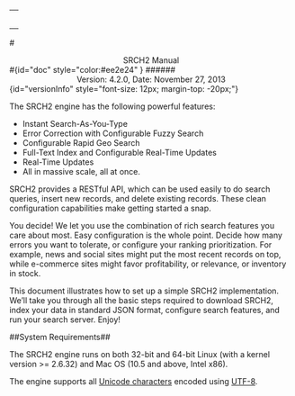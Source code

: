 <div id="content" > </div> 

<td id="docBody" style="width:70%">
</br>

<div><table><tbody><tr><td>
<div><h3><a style="text-decoration: none;color:#ee2e24" href="#doc"></a></h3></div>

</td></tr></tbody></table></div>

#<center>SRCH2 Manual</center>#{id="doc" style="color:#ee2e24" }
######<center>Version: 4.2.0, Date: November 27, 2013</center>{id="versionInfo" style="font-size: 12px; margin-top: -20px;"}


The SRCH2 engine has the following powerful features:

 - <p style="display: inline">Instant Search-As-You-Type<span id="InstantTypeForward_main" style="display: inline; cursor: pointer; color:#3366FF;">

 - <p style="display: inline">Error Correction with Configurable Fuzzy Search<span id="fuzzySearch_main" style="display: inline; cursor: pointer; color:#3366FF;">

 - <p style="display: inline">Configurable Rapid Geo Search<span id="geoSearch_main" style="display: inline; cursor: pointer; color:#3366FF;">

 - <p style="display: inline">Full-Text Index and Configurable Real-Time Updates<span id="fullTextSearch_main" style="display: inline; cursor: pointer; color:#3366FF;">

 - <p style="display: inline">Real-Time Updates<span id="realTimeUpdates_main" style="display: inline; cursor: pointer; color:#3366FF;">

 - <p style="display: inline">All in massive scale, all at once.<span id="customRankings_main" style="display: inline; cursor: pointer; color:#3366FF;">

SRCH2 provides a RESTful API, which can be used easily to do search queries, insert new records, and delete existing records. These clean configuration capabilities make getting started a snap.

You decide! We let you use the combination of rich search features you care about most. Easy configuration is the whole point. Decide how many errors you want to tolerate, or configure your ranking prioritization. For example, news and social sites might put the most recent records on top, while e-commerce sites might favor profitability, or relevance, or inventory in stock.

 This document illustrates how to set up a simple SRCH2 implementation. We’ll take you through all the basic steps required to download SRCH2, index your data in standard JSON format, configure search features, and run your search server. Enjoy!
</br>

##System Requirements##

The SRCH2 engine runs on both 32-bit and 64-bit Linux (with a kernel version >= 2.6.32) and Mac OS (10.5 and above, Intel x86).

The engine supports all [Unicode characters](http://en.wikipedia.org/wiki/List_of_Unicode_characters) encoded using [UTF-8](http://en.wikipedia.org/wiki/UTF-8).

